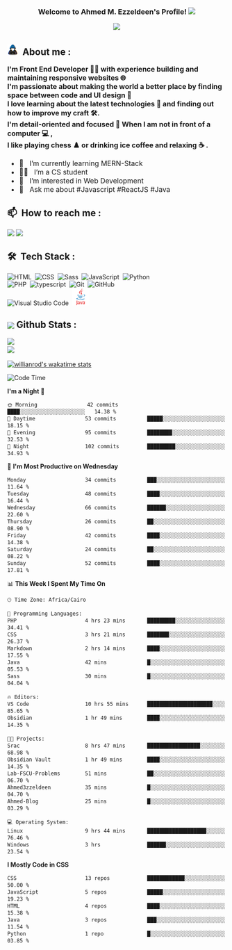 <h3 align="center">
  Welcome to Ahmed M. Ezzeldeen's Profile!
  <img src="https://media.giphy.com/media/hvRJCLFzcasrR4ia7z/giphy.gif" width="28">
</h3>

<!-- Typing SVG by DenverCoder1 - https://github.com/DenverCoder1/readme-typing-svg -->
<p align="center">
  <a href="https://github.com/DenverCoder1/readme-typing-svg"><img src="https://readme-typing-svg.herokuapp.com/?lines=I'm%20Junior%20Software%20Engineer%20👨‍💻;I'm%20Front-End%20developer;Always%20learning%20new%20things&font=Fira%20Code&center=true&width=440&height=45&color=2196f3&vCenter=true&size=24"></a>
</p>

## <img src ="https://github.com/0xAbdulKhalid/0xAbdulKhalid/raw/main/assets/mdImages/about_me.gif" width=25px> &nbsp;About me :

<p Style="font-size:16px; font-weight:bold; ">
I'm Front End Developer 🧑‍💻 with experience building and maintaining responsive websites 🌐<br>
I'm passionate about making the world a better place by finding space between code and UI design 🎨<br>
I love learning about the latest technologies 🚀 and finding out how to improve my craft 🛠️.<br> I'm detail-oriented and focused 🤏 
When I am not in front of a computer 💻️ ,<br> I like playing chess ♟️ or drinking ice coffee and relaxing ☕️ .
</p>

<ul style="font-size:16px">
<li>🌱 &nbsp; I’m currently learning MERN-Stack</li>
<li>👨‍💻 &nbsp; I’m a CS student</li>
<li>👀 &nbsp; I’m interested in Web Development</li>
<li>💬 &nbsp; Ask me about #Javascript #ReactJS #Java</li>
</ul>

## 📫 &nbsp;How to reach me :

<a href="https://www.linkedin.com/in/ahmed3zzeldeen/" target="_blank"><img src="https://img.shields.io/badge/-Ahmed%20M.%20Ezzeldeen-0077B5?style=for-the-badge&logo=Linkedin&logoColor=white"/></a>
<a href="https://telegram.me/Ahmed3zzeldeen" target="_blank"><img src="https://img.shields.io/badge/-Ahmed%20M.%20Ezzeldeen-0077B5?style=for-the-badge&logo=Telegram&logoColor=white"/></a>

## 🛠 &nbsp;Tech Stack :

![HTML](https://img.shields.io/badge/HTML5-E34F26?style=for-the-badge&logo=html5&logoColor=white)&nbsp;
![CSS](https://img.shields.io/badge/CSS3-1572B6?style=for-the-badge&logo=css3&logoColor=white)&nbsp;
![Sass](https://img.shields.io/badge/Sass-CC6699?style=for-the-badge&logo=sass&logoColor=white)&nbsp;
![JavaScript](https://img.shields.io/badge/JavaScript-323330?style=for-the-badge&logo=javascript&logoColor=F7DF1E)&nbsp;
![Python](https://img.shields.io/badge/Python-FFD43B?style=for-the-badge&logo=python&logoColor=blue)&nbsp;<br>
![PHP](https://img.shields.io/badge/PHP-777BB4?style=for-the-badge&logo=php&logoColor=white)&nbsp;
![typescript](https://img.shields.io/badge/TypeScript-05122A?style=for-the-badge&logo=typescript&logoColor=white)&nbsp;
![Git](https://img.shields.io/badge/GIT-E44C30?style=for-the-badge&logo=git&logoColor=white)&nbsp;
![GitHub](https://img.shields.io/badge/GitHub-100000?style=for-the-badge&logo=github&logoColor=white)&nbsp;<br>
![Visual Studio Code](https://img.shields.io/badge/VSCode-0078D4?style=for-the-badge&logo=visual%20studio%20code&logoColor=white)&nbsp;
<a href="https://www.java.com" target="_blank"> <img src="https://raw.githubusercontent.com/devicons/devicon/master/icons/java/java-original-wordmark.svg" alt="java" width="40" height="40"/></a>

<!-- ![Figma](https://img.shields.io/badge/figma-05122A.svg?style=for-the-badge&logo=figma&logoColor=white) -->

## <img src = "https://media.giphy.com/media/iY8CRBdQXODJSCERIr/giphy.gif" align="center" width ="30px"> Github Stats :

![](https://github-readme-stats.vercel.app/api?username=Ahmed3zzeldeen&theme=tokyonight&hide_border=false&include_all_commits=false&count_private=false)<br/>
![](https://github-readme-streak-stats.herokuapp.com/?user=Ahmed3zzeldeen&theme=tokyonight&hide_border=false)<br/>

[![willianrod's wakatime stats](https://github-readme-stats.vercel.app/api/wakatime?username=ahmed3zzeldeen&layout=compact)](https://github.com/anuraghazra/github-readme-stats)

<!--START_SECTION:waka-->
![Code Time](http://img.shields.io/badge/Code%20Time-539%20hrs%2030%20mins-blue)

**I'm a Night 🦉** 

```text
🌞 Morning                42 commits          ████░░░░░░░░░░░░░░░░░░░░░   14.38 % 
🌆 Daytime                53 commits          █████░░░░░░░░░░░░░░░░░░░░   18.15 % 
🌃 Evening                95 commits          ████████░░░░░░░░░░░░░░░░░   32.53 % 
🌙 Night                  102 commits         █████████░░░░░░░░░░░░░░░░   34.93 % 
```
📅 **I'm Most Productive on Wednesday** 

```text
Monday                   34 commits          ███░░░░░░░░░░░░░░░░░░░░░░   11.64 % 
Tuesday                  48 commits          ████░░░░░░░░░░░░░░░░░░░░░   16.44 % 
Wednesday                66 commits          ██████░░░░░░░░░░░░░░░░░░░   22.60 % 
Thursday                 26 commits          ██░░░░░░░░░░░░░░░░░░░░░░░   08.90 % 
Friday                   42 commits          ████░░░░░░░░░░░░░░░░░░░░░   14.38 % 
Saturday                 24 commits          ██░░░░░░░░░░░░░░░░░░░░░░░   08.22 % 
Sunday                   52 commits          ████░░░░░░░░░░░░░░░░░░░░░   17.81 % 
```


📊 **This Week I Spent My Time On** 

```text
🕑︎ Time Zone: Africa/Cairo

💬 Programming Languages: 
PHP                      4 hrs 23 mins       █████████░░░░░░░░░░░░░░░░   34.41 % 
CSS                      3 hrs 21 mins       ███████░░░░░░░░░░░░░░░░░░   26.37 % 
Markdown                 2 hrs 14 mins       ████░░░░░░░░░░░░░░░░░░░░░   17.55 % 
Java                     42 mins             █░░░░░░░░░░░░░░░░░░░░░░░░   05.53 % 
Sass                     30 mins             █░░░░░░░░░░░░░░░░░░░░░░░░   04.04 % 

🔥 Editors: 
VS Code                  10 hrs 55 mins      █████████████████████░░░░   85.65 % 
Obsidian                 1 hr 49 mins        ████░░░░░░░░░░░░░░░░░░░░░   14.35 % 

🐱‍💻 Projects: 
Srac                     8 hrs 47 mins       █████████████████░░░░░░░░   68.98 % 
Obsidian Vault           1 hr 49 mins        ████░░░░░░░░░░░░░░░░░░░░░   14.35 % 
Lab-FSCU-Problems        51 mins             ██░░░░░░░░░░░░░░░░░░░░░░░   06.70 % 
Ahmed3zzeldeen           35 mins             █░░░░░░░░░░░░░░░░░░░░░░░░   04.70 % 
Ahmed-Blog               25 mins             █░░░░░░░░░░░░░░░░░░░░░░░░   03.29 % 

💻 Operating System: 
Linux                    9 hrs 44 mins       ███████████████████░░░░░░   76.46 % 
Windows                  3 hrs               ██████░░░░░░░░░░░░░░░░░░░   23.54 % 
```

**I Mostly Code in CSS** 

```text
CSS                      13 repos            ████████████░░░░░░░░░░░░░   50.00 % 
JavaScript               5 repos             █████░░░░░░░░░░░░░░░░░░░░   19.23 % 
HTML                     4 repos             ████░░░░░░░░░░░░░░░░░░░░░   15.38 % 
Java                     3 repos             ███░░░░░░░░░░░░░░░░░░░░░░   11.54 % 
Python                   1 repo              █░░░░░░░░░░░░░░░░░░░░░░░░   03.85 % 
```




<!--END_SECTION:waka-->

